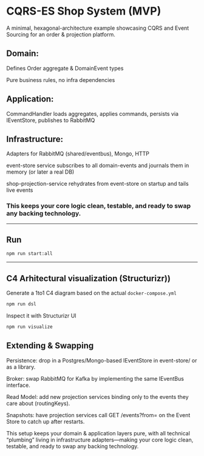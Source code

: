 # CQRS-ES Shop System (MVP)

A minimal, hexagonal-architecture example showcasing CQRS and Event Sourcing for an order & projection platform.

## Domain:

Defines Order aggregate & DomainEvent types

Pure business rules, no infra dependencies

## Application:

CommandHandler loads aggregates, applies commands,
persists via IEventStore, publishes to RabbitMQ

## Infrastructure:

Adapters for RabbitMQ (shared/eventbus), Mongo, HTTP

event-store service subscribes to all domain-events and journals them in memory (or later a real DB)

shop-projection-service rehydrates from event-store on startup and tails live events

### This keeps your core logic clean, testable, and ready to swap any backing technology.

---
## Run

```bash
npm run start:all
```

---
## C4 Arhitectural visualization (Structurizr))

Generate a 1to1 C4 diagram based on the actual `docker-compose.yml`
```bash
npm run dsl
```

Inspect it with Structurizr UI
```bash
npm run visualize
```

## Extending & Swapping

Persistence: drop in a Postgres/Mongo-based IEventStore in event-store/ or as a library.

Broker: swap RabbitMQ for Kafka by implementing the same IEventBus interface.

Read Model: add new projection services binding only to the events they care about (routingKeys).

Snapshots: have projection services call GET /events?from=<timestamp> on the Event Store to catch up after restarts.

This setup keeps your domain & application layers pure, with all technical “plumbing” living in infrastructure adapters—making your core logic clean, testable, and ready to swap any backing technology.